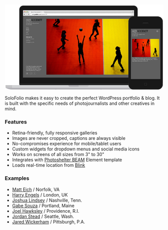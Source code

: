 <img src="img/hero-1000.jpg" width=700 alt="SoloFolio portfolio theme in use on Alexgoodlett.com">

SoloFolio makes it easy to create the perfect WordPress portfolio & blog. It is built with the specific needs of photojournalists and other creatives in mind.

### Features
- Retina-friendly, fully responsive galleries
- Images are never cropped, captions are always visible
- No-compromises experience for mobile/tablet users
- Custom widgets for dropdown menus and social media icons
- Works on screens of all sizes from 3" to 30"
- Integrates with [Photoshelter BEAM](http://www.photoshelter.com/tour/beam) Element template
- Loads real-time location from [Blink](http://www.blink.la/)

### Examples
- [Matt Eich](http://www.matteichphoto.com) / Norfolk, VA
- [Harry Engels](http://www.harryengels.com) / London, UK
- [Joshua Lindsey](http://www.joshualindsey.com) / Nashville, Tenn.
- [Gabe Souza](http://www.gabevsouza.com) / Portland, Maine
- [Joel Hawksley](http://www.hawksleyvisuals.com) / Providence, R.I.
- [Jordan Stead](http://www.jordanstead.com) / Seattle, Wash.
- [Jared Wickerham](http://www.wickphotography.com) / Pittsburgh, P.A.

